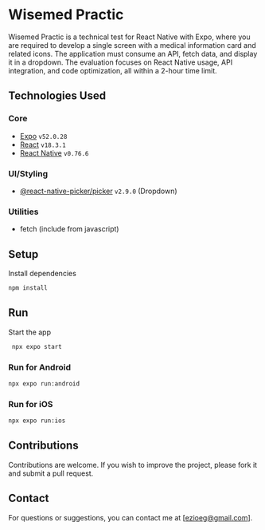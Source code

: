 # Wisemed Practic
Wisemed Practic is a technical test for React Native with Expo, where you are required to develop a single screen with a medical information card and related icons. The application must consume an API, fetch data, and display it in a dropdown. The evaluation focuses on React Native usage, API integration, and code optimization, all within a 2-hour time limit.

## Technologies Used
### Core
- [Expo](https://expo.dev/) `v52.0.28`
- [React](https://reactjs.org/) `v18.3.1`
- [React Native](https://reactnative.dev/) `v0.76.6`

### UI/Styling
- [@react-native-picker/picker](https://github.com/react-native-picker/picker) `v2.9.0` (Dropdown)

### Utilities
- fetch (include from javascript)

## Setup
Install dependencies

   ```bash
   npm install
   ```

## Run
Start the app

   ```bash
    npx expo start
   ```

### Run for Android
```bash
npx expo run:android
```

### Run for iOS
```bash
npx expo run:ios
```
   
## Contributions
Contributions are welcome. If you wish to improve the project, please fork it and submit a pull request.

## Contact
For questions or suggestions, you can contact me at [ezioeg@gmail.com].
